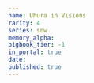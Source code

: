 ```yaml
---
name: Uhura in Visions
rarity: 4
series: snw
memory_alpha:
bigbook_tier: -1
in_portal: true
date:
published: true
---
```



